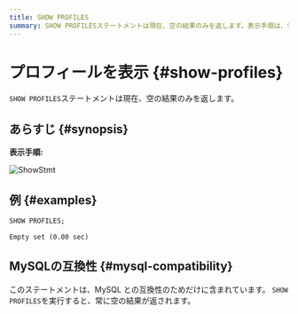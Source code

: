 ```yaml
---
title: SHOW PROFILES
summary: SHOW PROFILESステートメントは現在、空の結果のみを返します。表示手順は、SHOW PROFILESを実行するだけです。このステートメントはMySQLとの互換性のために含まれており、常に空の結果が返されます。
---
```


# プロフィールを表示 {#show-profiles}

`SHOW PROFILES`ステートメントは現在、空の結果のみを返します。

## あらすじ {#synopsis}

**表示手順:**

![ShowStmt](https://docs-download.pingcap.com/media/images/docs/sqlgram/ShowStmt.png)

## 例 {#examples}

```sql
SHOW PROFILES;
```

    Empty set (0.00 sec)

## MySQLの互換性 {#mysql-compatibility}

このステートメントは、MySQL との互換性のためだけに含まれています。 `SHOW PROFILES`を実行すると、常に空の結果が返されます。
